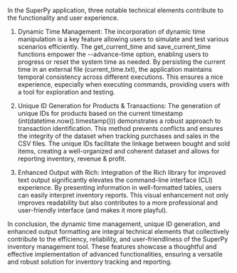 
In the SuperPy application, three notable technical elements contribute to the functionality and user experience.

1. Dynamic Time Management:
The incorporation of dynamic time manipulation is a key feature allowing users to simulate and test various scenarios efficiently. The get_current_time and save_current_time functions empower the --advance-time option, enabling users to progress or reset the system time as needed. By persisting the current time in an external file (current_time.txt), the application maintains temporal consistency across different executions. This ensures a nice experience, especially when executing commands, providing users with a tool for exploration and testing.

2. Unique ID Generation for Products & Transactions:
The generation of unique IDs for products based on the current timestamp (int(datetime.now().timestamp())) demonstrates a robust approach to transaction identification. This method prevents conflicts and ensures the integrity of the dataset when tracking purchases and sales in the CSV files. The unique IDs facilitate the linkage between bought and sold items, creating a well-organized and coherent dataset and allows for reporting inventory, revenue & profit.

3. Enhanced Output with Rich:
Integration of the Rich library for improved text output significantly elevates the command-line interface (CLI) experience. By presenting information in well-formatted tables, users can easily interpret inventory reports. This visual enhancement not only improves readability but also contributes to a more professional and user-friendly interface (and makes it more playful).

In conclusion, the dynamic time management, unique ID generation, and enhanced output formatting are integral technical elements that collectively contribute to the efficiency, reliability, and user-friendliness of the SuperPy inventory management tool. These features showcase a thoughtful and effective implementation of advanced functionalities, ensuring a versatile and robust solution for inventory tracking and reporting.
